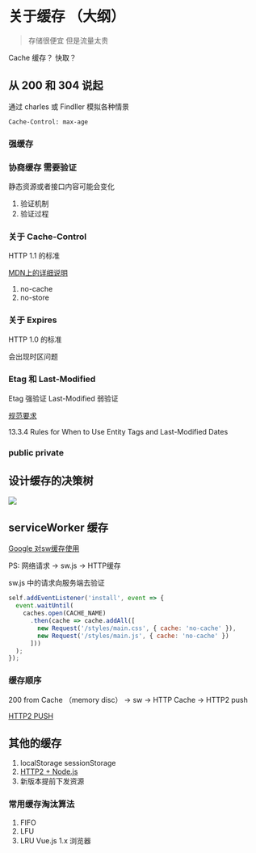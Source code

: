 # 关于缓存 （大纲）

> 存储很便宜 但是流量太贵

Cache 缓存？ 快取？

## 从 200 和 304 说起

通过 charles 或 Findller 模拟各种情景

`Cache-Control: max-age`

### 强缓存

### 协商缓存 需要验证

静态资源或者接口内容可能会变化

1. 验证机制
2. 验证过程

### 关于 Cache-Control

HTTP 1.1 的标准

[MDN上的详细说明](https://developer.mozilla.org/zh-CN/docs/Web/HTTP/Headers/Cache-Control)

1. no-cache
2. no-store

### 关于 Expires

HTTP 1.0 的标准
 
会出现时区问题

### Etag 和 Last-Modified

Etag 强验证
Last-Modified 弱验证

[规范要求](http://www.ietf.org/rfc/rfc2616.txt)

13.3.4 Rules for When to Use Entity Tags and Last-Modified Dates

### public  private


## 设计缓存的决策树

![](https://img.alicdn.com/tfs/TB1xKqrSVXXXXbyXpXXXXXXXXXX-595-600.png)


## serviceWorker 缓存

[Google 对sw缓存使用](https://developers.google.com/web/fundamentals/getting-started/primers/service-workers)



PS: 网络请求 -> sw.js -> HTTP缓存


sw.js 中的请求向服务端去验证

```js
self.addEventListener('install', event => {
  event.waitUntil(
    caches.open(CACHE_NAME)
      .then(cache => cache.addAll([
        new Request('/styles/main.css', { cache: 'no-cache' }),
        new Request('/styles/main.js', { cache: 'no-cache' })
      ]))
  );
});

```

### 缓存顺序

200 from Cache （memory disc） ->  sw -> HTTP Cache  -> HTTP2 push

[HTTP2 PUSH](https://jakearchibald.com/2017/h2-push-tougher-than-i-thought/)



## 其他的缓存

1. localStorage sessionStorage 
2. [HTTP2 + Node.js](https://github.com/ccforward/cc/issues/36)
3. 新版本提前下发资源

### 常用缓存淘汰算法

1. FIFO
2. LFU
3. LRU Vue.js 1.x 浏览器






